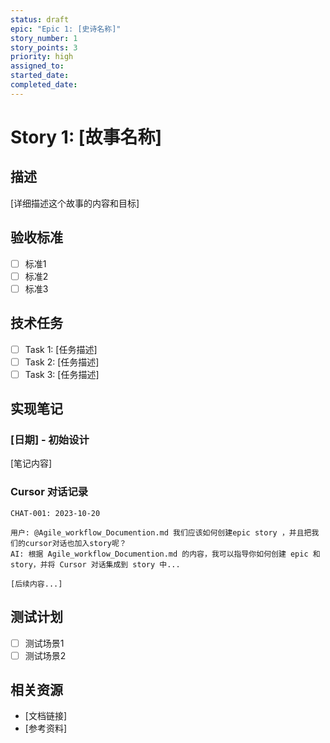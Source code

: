 ```yaml
---
status: draft
epic: "Epic 1: [史诗名称]"
story_number: 1
story_points: 3
priority: high
assigned_to:
started_date:
completed_date:
---
```


# Story 1: [故事名称]

## 描述

[详细描述这个故事的内容和目标]

## 验收标准

- [ ] 标准1
- [ ] 标准2
- [ ] 标准3

## 技术任务

- [ ] Task 1: [任务描述]
- [ ] Task 2: [任务描述]
- [ ] Task 3: [任务描述]

## 实现笔记

### [日期] - 初始设计

[笔记内容]

### Cursor 对话记录

```
CHAT-001: 2023-10-20

用户: @Agile_workflow_Documention.md 我们应该如何创建epic story ，并且把我们的cursor对话也加入story呢？
AI: 根据 Agile_workflow_Documention.md 的内容，我可以指导你如何创建 epic 和 story，并将 Cursor 对话集成到 story 中...

[后续内容...]
```

## 测试计划

- [ ] 测试场景1
- [ ] 测试场景2

## 相关资源

- [文档链接]
- [参考资料]
